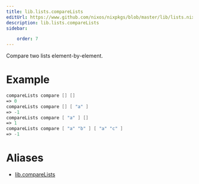 ```yaml
---
title: lib.lists.compareLists
editUrl: https://www.github.com/nixos/nixpkgs/blob/master/lib/lists.nix#L787C18
description: lib.lists.compareLists
sidebar:

    order: 7
---
```


Compare two lists element-by-element.

# Example

```nix
compareLists compare [] []
=> 0
compareLists compare [] [ "a" ]
=> -1
compareLists compare [ "a" ] []
=> 1
compareLists compare [ "a" "b" ] [ "a" "c" ]
=> -1
```


# Aliases

- [lib.compareLists](/nix-doc-comments/reference/lib/lib-compareLists)



